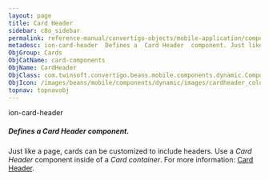 ```yaml
---
layout: page
title: Card Header
sidebar: c8o_sidebar
permalink: reference-manual/convertigo-objects/mobile-application/components/card-components/card-header/
metadesc: ion-card-header  Defines a  Card Header  component. Just like a page, cards can be customized to include headers. Use a  Card Header  component inside
ObjGroup: Cards
ObjCatName: card-components
ObjName: CardHeader
ObjClass: com.twinsoft.convertigo.beans.mobile.components.dynamic.ComponentManager$1
ObjIcon: /images/beans/mobile/components/dynamic/images/cardheader_color_32x32.png
topnav: topnavobj
---
```

ion-card-header
##### Defines a <i>Card Header</i> component.
Just like a page, cards can be customized to include headers.
Use a <i>Card Header</i> component inside of a <i>Card container</i>.
 For more information: <a href='https://ionicframework.com/docs/v3/components/#card-header' target='_blank'>Card Header</a>.

